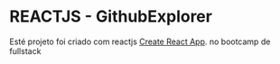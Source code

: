 # REACTJS - GithubExplorer

Esté projeto foi criado com reactjs [Create React App](https://github.com/facebook/create-react-app).
no bootcamp de fullstack 
